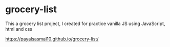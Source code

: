 # grocery-list
This a grocery list project, I created for practice vanilla JS using JavaScript, html and css

https://payalsasmal10.github.io/grocery-list/
